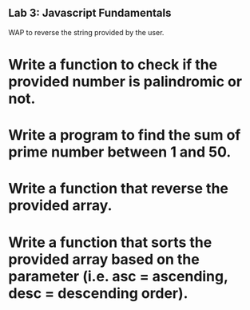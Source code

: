 ## Lab 3: Javascript Fundamentals

WAP to reverse the string provided by the user.
# Write a function to check if the provided number is palindromic or not.
# Write a program to find the sum of prime number between 1 and 50.
# Write a function that reverse the provided array.
# Write a function that sorts the provided array based on the parameter (i.e. asc = ascending, desc = descending order).